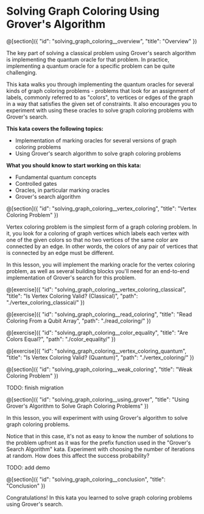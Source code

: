 # Solving Graph Coloring Using Grover's Algorithm

@[section]({
    "id": "solving_graph_coloring__overview",
    "title": "Overview"
})

The key part of solving a classical problem using Grover's search algorithm is implementing the quantum oracle for that problem.
In practice, implementing a quantum oracle for a specific problem can be quite challenging.

This kata walks you through implementing the quantum oracles for several kinds of graph coloring problems - 
problems that look for an assignment of labels, commonly referred to as "colors", to vertices or edges of the graph 
in a way that satisfies the given set of constraints.
It also encourages you to experiment with using these oracles to solve graph coloring problems with Grover's search.

**This kata covers the following topics:**

- Implementation of marking oracles for several versions of graph coloring problems
- Using Grover's search algorithm to solve graph coloring problems

**What you should know to start working on this kata:**

- Fundamental quantum concepts
- Controlled gates
- Oracles, in particular marking oracles
- Grover's search algorithm

@[section]({
    "id": "solving_graph_coloring__vertex_coloring",
    "title": "Vertex Coloring Problem"
})

Vertex coloring problem is the simplest form of a graph coloring problem. In it, you look for a coloring of graph vertices which labels each vertex with one of the given colors so that no two vertices of the same color are connected by an edge. In other words, the colors of any pair of vertices that is connected by an edge must be different.

In this lesson, you will implement the marking oracle for the vertex coloring problem, as well as several building blocks you'll need for an end-to-end implementation of Grover's search for this problem.

@[exercise]({
    "id": "solving_graph_coloring__vertex_coloring_classical",
    "title": "Is Vertex Coloring Valid? (Classical)",
    "path": "./vertex_coloring_classical/"
})

@[exercise]({
    "id": "solving_graph_coloring__read_coloring",
    "title": "Read Coloring From a Qubit Array",
    "path": "./read_coloring/"
})

@[exercise]({
    "id": "solving_graph_coloring__color_equality",
    "title": "Are Colors Equal?",
    "path": "./color_equality/"
})

@[exercise]({
    "id": "solving_graph_coloring__vertex_coloring_quantum",
    "title": "Is Vertex Coloring Valid? (Quantum)",
    "path": "./vertex_coloring/"
})


@[section]({
    "id": "solving_graph_coloring__weak_coloring",
    "title": "Weak Coloring Problem"
})

TODO: finish migration


@[section]({
    "id": "solving_graph_coloring__using_grover",
    "title": "Using Grover's Algorithm to Solve Graph Coloring Problems"
})

In this lesson, you will experiment with using Grover's algorithm to solve graph coloring problems.

Notice that in this case, it's not as easy to know the number of solutions to the problem upfront as it was for the prefix function used in the "Grover's Search Algorithm" kata.
Experiment with choosing the number of iterations at random. How does this affect the success probability?

TODO: add demo

@[section]({
    "id": "solving_graph_coloring__conclusion",
    "title": "Conclusion"
})

Congratulations! In this kata you learned to solve graph coloring problems using Grover's search.
